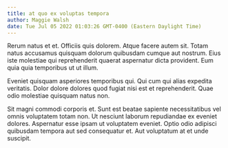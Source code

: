 ```yaml
---
title: at quo ex voluptas tempora
author: Maggie Walsh
date: Tue Jul 05 2022 01:03:26 GMT-0400 (Eastern Daylight Time)
---
```

Rerum natus et et. Officiis quis dolorem. Atque facere autem sit. Totam natus accusamus quisquam dolorum quibusdam cumque aut nostrum. Eius iste molestiae qui reprehenderit quaerat aspernatur dicta provident. Eum quia quia temporibus ut ut illum.

 Eveniet quisquam asperiores temporibus qui. Qui cum qui alias expedita veritatis. Dolor dolore dolores quod fugiat nisi est et reprehenderit. Quae odio molestiae quisquam natus non.

 Sit magni commodi corporis et. Sunt est beatae sapiente necessitatibus vel omnis voluptatem totam non. Ut nesciunt laborum repudiandae ex eveniet dolores. Aspernatur esse ipsam ut voluptatem eveniet. Optio odio adipisci quibusdam tempora aut sed consequatur et. Aut voluptatum at et unde suscipit.